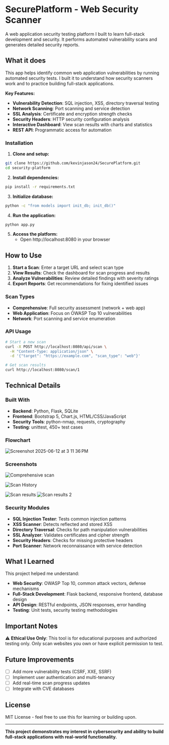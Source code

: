 # SecurePlatform - Web Security Scanner

A web application security testing platform I built to learn full-stack development and security. It performs automated vulnerability scans and generates detailed security reports.


## What it does

This app helps identify common web application vulnerabilities by running automated security tests. I built it to understand how security scanners work and to practice building full-stack applications.

**Key Features:**
- **Vulnerability Detection**: SQL injection, XSS, directory traversal testing
- **Network Scanning**: Port scanning and service detection  
- **SSL Analysis**: Certificate and encryption strength checks
- **Security Headers**: HTTP security configuration analysis
- **Interactive Dashboard**: View scan results with charts and statistics
- **REST API**: Programmatic access for automation

### Installation

1. **Clone and setup:**
```bash
git clone https://github.com/kevinjason24/SecurePlatform.git
cd security-platform
```

2. **Install dependencies:**
```bash
pip install -r requirements.txt
```

3. **Initialize database:**
```bash
python -c "from models import init_db; init_db()"
```

4. **Run the application:**
```bash
python app.py
```

5. **Access the platform:**
   - Open http://localhost:8080 in your browser

<!-- ### Docker Option
```bash
docker build -t secureplatform .
docker run -p 8080:8080 secureplatform
``` -->

## How to Use

1. **Start a Scan**: Enter a target URL and select scan type
2. **View Results**: Check the dashboard for scan progress and results
3. **Analyze Vulnerabilities**: Review detailed findings with severity ratings
4. **Export Reports**: Get recommendations for fixing identified issues

### Scan Types
- **Comprehensive**: Full security assessment (network + web app)
- **Web Application**: Focus on OWASP Top 10 vulnerabilities
- **Network**: Port scanning and service enumeration

### API Usage
```bash
# Start a new scan
curl -X POST http://localhost:8080/api/scan \
  -H "Content-Type: application/json" \
  -d '{"target": "https://example.com", "scan_type": "web"}'

# Get scan results
curl http://localhost:8080/scan/1
```

## Technical Details

### Built With
- **Backend**: Python, Flask, SQLite
- **Frontend**: Bootstrap 5, Chart.js, HTML/CSS/JavaScript
- **Security Tools**: python-nmap, requests, cryptography
- **Testing**: unittest, 450+ test cases

### Flowchart
![Screenshot 2025-06-12 at 3 11 36 PM](https://github.com/user-attachments/assets/229e4a48-8c7e-4a7b-9af1-c8cb5e319b72)

### Screenshots 
![Comprehensive scan ](https://github.com/user-attachments/assets/4b9f2da2-5343-4b91-ab93-289e754e5ef8)

![Scan History](https://github.com/user-attachments/assets/0163a2f7-6aff-452b-bde6-2bb69e41c9fe)

![Scan results ](https://github.com/user-attachments/assets/d7bed3c9-2fdc-465c-aa93-eb8ac7b467e1)
![Scan results 2 ](https://github.com/user-attachments/assets/824e55e4-b3b4-4b39-8c95-b117fa35f365)


### Security Modules
- **SQL Injection Tester**: Tests common injection patterns
- **XSS Scanner**: Detects reflected and stored XSS
- **Directory Traversal**: Checks for path manipulation vulnerabilities
- **SSL Analyzer**: Validates certificates and cipher strength
- **Security Headers**: Checks for missing protective headers
- **Port Scanner**: Network reconnaissance with service detection

## What I Learned

This project helped me understand:
- **Web Security**: OWASP Top 10, common attack vectors, defense mechanisms
- **Full-Stack Development**: Flask backend, responsive frontend, database design
- **API Design**: RESTful endpoints, JSON responses, error handling
- **Testing**: Unit tests, security testing methodologies
<!-- - **DevOps**: Docker containerization, deployment considerations -->

<!-- ## Running Tests

```bash
# Run all tests
python -m unittest tests.py -v

# Test specific vulnerability scanner
python -c "from utils import sql_injection_test; print(sql_injection_test('https://httpbin.org'))"
``` -->

## Important Notes

⚠️ **Ethical Use Only**: This tool is for educational purposes and authorized testing only. Only scan websites you own or have explicit permission to test.

## Future Improvements

- [ ] Add more vulnerability tests (CSRF, XXE, SSRF)
- [ ] Implement user authentication and multi-tenancy  
- [ ] Add real-time scan progress updates
- [ ] Integrate with CVE databases

## License

MIT License - feel free to use this for learning or building upon.

---

**This project demonstrates my interest in cybersecurity and ability to build full-stack applications with real-world functionality.** 
